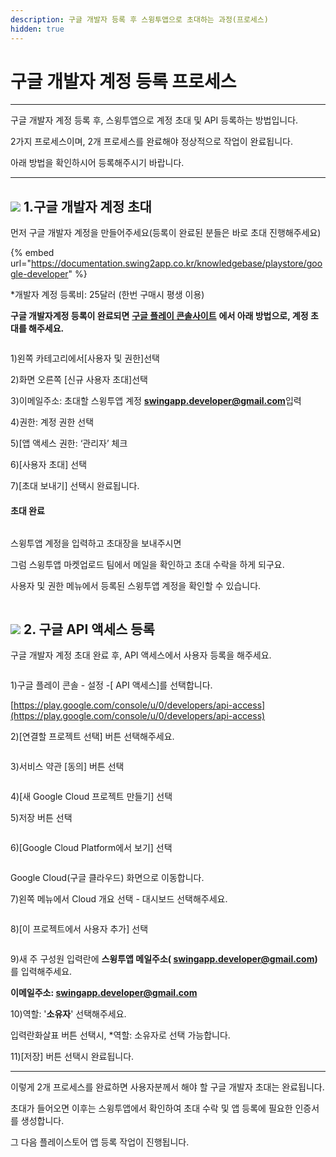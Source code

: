 ```yaml
---
description: 구글 개발자 등록 후 스윙투앱으로 초대하는 과정(프로세스)
hidden: true
---
```


# 구글 개발자 계정 등록 프로세스

***

구글 개발자 계정 등록 후, 스윙투앱으로 계정 초대 및 API 등록하는 방법입니다.&#x20;

2가지 프로세스이며, 2개 프로세스를 완료해야 정상적으로 작업이 완료됩니다.

아래 방법을 확인하시어 등록해주시기 바랍니다.&#x20;

***



## ![](https://wp.swing2app.co.kr/wp-content/uploads/2020/04/%EB%8B%A8%EB%9D%BD1-1.png) 1.구글 개발자 계정 초대

&#x20;

먼저 구글 개발자 계정을 만들어주세요(등록이 완료된 분들은 바로 초대 진행해주세요)

{% embed url="https://documentation.swing2app.co.kr/knowledgebase/playstore/google-developer" %}

\*개발자 계정 등록비: 25달러 (한번 구매시 평생 이용)&#x20;

**구글 개발자계정 등록이 완료되면** [**구글 플레이 콘솔사이트**](https://play.google.com/console/developers) **에서 아래 방법으로, 계정 초대를 해주세요.**&#x20;

<div align="left"><figure><img src="../.gitbook/assets/구글계정초대1.png" alt=""><figcaption></figcaption></figure></div>

1\)왼쪽 카테고리에서\[사용자 및 권한]선택&#x20;

2\)화면 오른쪽 \[신규 사용자 초대]선택&#x20;

3\)이메일주소: 초대할 스윙투앱 계정 **swingapp.developer@gmail.com**입력&#x20;

4\)권한: 계정 권한 선택

5\)\[앱 액세스 권한: ‘관리자’ 체크&#x20;

6\)\[사용자 초대] 선택

7\)\[초대 보내기] 선택시 완료됩니다.



#### 초대 완료

<figure><img src="../.gitbook/assets/구글계정초대2.png" alt=""><figcaption></figcaption></figure>

스윙투앱 계정을 입력하고 초대장을 보내주시면&#x20;

그럼 스윙투앱 마켓업로드 팀에서 메일을 확인하고 초대 수락을 하게 되구요.

사용자 및 권한 메뉴에서 등록된 스윙투앱 계정을 확인할 수 있습니다.&#x20;

<figure><img src="../.gitbook/assets/구분선 (1) (1).PNG" alt=""><figcaption></figcaption></figure>

## ![](https://wp.swing2app.co.kr/wp-content/uploads/2020/04/%EB%8B%A8%EB%9D%BD1-1.png) 2. 구글 API 액세스 등록&#x20;

구글 개발자 계정 초대 완료 후, API 액세스에서 사용자 등록을 해주세요.&#x20;

<figure><img src="../.gitbook/assets/구글초대1 (2).png" alt=""><figcaption></figcaption></figure>

1\)구글 플레이 콘솔 - 설정 -\[ API 액세스]를 선택합니다.&#x20;

[https://play.google.com/console/u/0/developers/api-access](https://play.google.com/console/u/0/developers/api-access)

2\)\[연결할 프로젝트 선택] 버튼 선택해주세요.&#x20;



<div align="left"><figure><img src="../.gitbook/assets/구글초대2.png" alt=""><figcaption></figcaption></figure></div>

3\)서비스 약관 \[동의] 버튼 선택



<figure><img src="../.gitbook/assets/구글초대3.png" alt=""><figcaption></figcaption></figure>

4\)\[새 Google Cloud 프로젝트 만들기] 선택

5\)저장 버튼 선택



<div align="left"><figure><img src="../.gitbook/assets/구글초대4.png" alt=""><figcaption></figcaption></figure></div>

6\)\[Google Cloud Platform에서 보기] 선택



<div align="left"><figure><img src="../.gitbook/assets/구글초대5.png" alt=""><figcaption></figcaption></figure></div>

Google Cloud(구글 클라우드) 화면으로 이동합니다.&#x20;

7\)왼쪽 메뉴에서 Cloud 개요 선택 - 대시보드 선택해주세요.&#x20;



<div align="left"><figure><img src="../.gitbook/assets/구글초대6.png" alt=""><figcaption></figcaption></figure></div>

8\)\[이 프로젝트에서 사용자 추가] 선택



<div align="left"><figure><img src="../.gitbook/assets/구글초대7.png" alt=""><figcaption></figcaption></figure></div>

9\)새 주 구성원 입력란에 **스윙투앱 메일주소( swingapp.developer@gmail.com)**&#xB97C; 입력해주세요.

**이메일주소: swingapp.developer@gmail.com**

10\)역할: '**소유자**' 선택해주세요.

입력란화살표 버튼 선택시, \*역할: 소유자로 선택 가능합니다.&#x20;

11\)\[저장] 버튼 선택시 완료됩니다.&#x20;



***

이렇게 2개 프로세스를 완료하면 사용자분께서 해야 할 구글 개발자 초대는 완료됩니다.

초대가 들어오면 이후는 스윙투앱에서 확인하여 초대 수락 및 앱 등록에 필요한 인증서를 생성합니다.

그 다음 플레이스토어 앱 등록 작업이 진행됩니다.&#x20;

